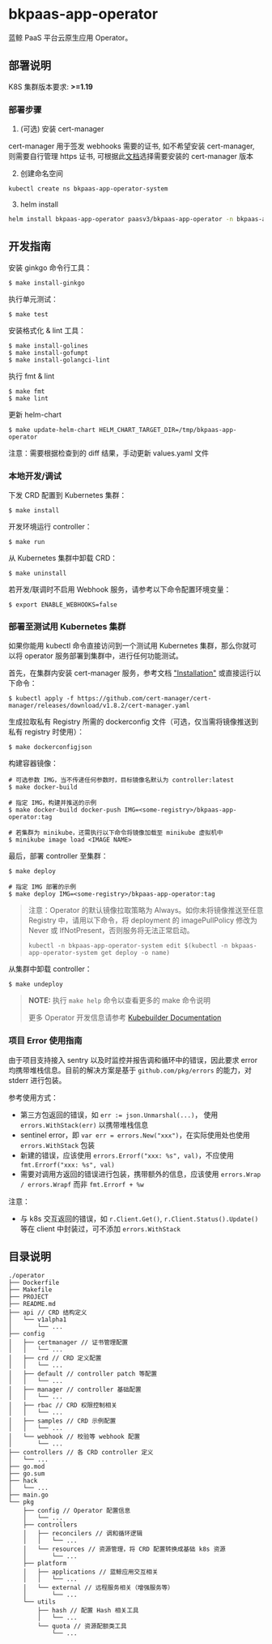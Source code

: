 # bkpaas-app-operator

蓝鲸 PaaS 平台云原生应用 Operator。

## 部署说明

K8S 集群版本要求: **>=1.19**

### 部署步骤
1. (可选) 安装 cert-manager

cert-manager 用于签发 webhooks 需要的证书, 如不希望安装 cert-manager, 则需要自行管理 https 证书, 可根据此[文档](https://cert-manager.io/docs/installation/supported-releases/)选择需要安装的 cert-manager 版本

2. 创建命名空间

```bash
kubectl create ns bkpaas-app-operator-system
```

3. helm install

```bash
helm install bkpaas-app-operator paasv3/bkpaas-app-operator -n bkpaas-app-operator-system -f values.yaml
```

## 开发指南

安装 ginkgo 命令行工具：

    $ make install-ginkgo

执行单元测试：

    $ make test

安装格式化 & lint 工具：

    $ make install-golines 
    $ make install-gofumpt
    $ make install-golangci-lint

执行 fmt & lint

    $ make fmt
    $ make lint

更新 helm-chart

    $ make update-helm-chart HELM_CHART_TARGET_DIR=/tmp/bkpaas-app-operator

注意：需要根据检查到的 diff 结果，手动更新 values.yaml 文件

### 本地开发/调试

下发 CRD 配置到 Kubernetes 集群：

    $ make install

开发环境运行 controller：

    $ make run

从 Kubernetes 集群中卸载 CRD：

    $ make uninstall

若开发/联调时不启用 Webhook 服务，请参考以下命令配置环境变量：

    $ export ENABLE_WEBHOOKS=false

### 部署至测试用 Kubernetes 集群

如果你能用 kubectl 命令直接访问到一个测试用 Kubernetes 集群，那么你就可以将
operator 服务部署到集群中，进行任何功能测试。

首先，在集群内安装 cert-manager 服务，参考文档 ["Installation"](https://cert-manager.io/docs/installation/)
或直接运行以下命令：

    $ kubectl apply -f https://github.com/cert-manager/cert-manager/releases/download/v1.8.2/cert-manager.yaml

生成拉取私有 Registry 所需的 dockerconfig 文件（可选，仅当需将镜像推送到私有 registry 时使用）：

    $ make dockerconfigjson

构建容器镜像：

    # 可选参数 IMG，当不传递任何参数时，目标镜像名默认为 controller:latest
    $ make docker-build

    # 指定 IMG，构建并推送的示例
    $ make docker-build docker-push IMG=<some-registry>/bkpaas-app-operator:tag

    # 若集群为 minikube，还需执行以下命令将镜像加载至 minikube 虚拟机中
    $ minikube image load <IMAGE NAME>

最后，部署 controller 至集群：

    $ make deploy

    # 指定 IMG 部署的示例
    $ make deploy IMG=<some-registry>/bkpaas-app-operator:tag

> 注意：Operator 的默认镜像拉取策略为 Always。如你未将镜像推送至任意 Registry 中，请用以下命令，将 deployment 的
> imagePullPolicy 修改为 Never 或 IfNotPresent，否则服务将无法正常启动。
> 
>  `kubectl -n bkpaas-app-operator-system edit $(kubectl -n bkpaas-app-operator-system get deploy -o name)`

从集群中卸载 controller：

    $ make undeploy

> **NOTE:** 执行 `make help` 命令以查看更多的 make 命令说明
> 
> 更多 Operator 开发信息请参考 [Kubebuilder Documentation](https://book.kubebuilder.io/introduction.html)

### 项目 Error 使用指南

由于项目支持接入 sentry 以及时监控并报告调和循环中的错误，因此要求 error 均携带堆栈信息。目前的解决方案是基于 `github.com/pkg/errors` 的能力，对 stderr 进行包装。

参考使用方式：
- 第三方包返回的错误，如 `err := json.Unmarshal(...)`， 使用 `errors.WithStack(err)` 以携带堆栈信息
- sentinel error，即 `var err = errors.New("xxx")`，在实际使用处也使用 `errors.WithStack` 包装
- 新建的错误，应该使用 `errors.Errorf("xxx: %s", val)`，不应使用 `fmt.Errorf("xxx: %s", val)`
- 需要对调用方返回的错误进行包装，携带额外的信息，应该使用 `errors.Wrap / errors.Wrapf` 而非 `fmt.Errorf + %w`

注意：
- 与 k8s 交互返回的错误，如 `r.Client.Get()`, `r.Client.Status().Update()` 等在 client 中封装过，可不添加 `errors.WithStack`

## 目录说明

```text
./operator
├── Dockerfile
├── Makefile
├── PROJECT
├── README.md
├── api // CRD 结构定义
│   └── v1alpha1
│       └── ...
├── config
│   ├── certmanager // 证书管理配置
│   │   └── ...
│   ├── crd // CRD 定义配置
│   │   └── ...
│   ├── default // controller patch 等配置
│   │   └── ...
│   ├── manager // controller 基础配置
│   │   └── ...
│   ├── rbac // CRD 权限控制相关
│   │   └── ...
│   ├── samples // CRD 示例配置
│   │   └── ...
│   └── webhook // 校验等 webhook 配置
│       └── ...
├── controllers // 各 CRD controller 定义
│   └── ...
├── go.mod
├── go.sum
├── hack
│   └── ...
├── main.go
└── pkg
    ├── config // Operator 配置信息
    │   └── ...
    ├── controllers
    │   ├── reconcilers // 调和循环逻辑
    │   │   └── ...
    │   └── resources // 资源管理，将 CRD 配置转换成基础 k8s 资源
    │       └── ...
    ├── platform
    │   ├── applications // 蓝鲸应用交互相关
    │   │   └── ...
    │   └── external // 远程服务相关（增强服务等）
    │       └── ...
    └── utils
        ├── hash // 配置 Hash 相关工具
        │   └── ...
        └── quota // 资源配额类工具
            └── ...
```
